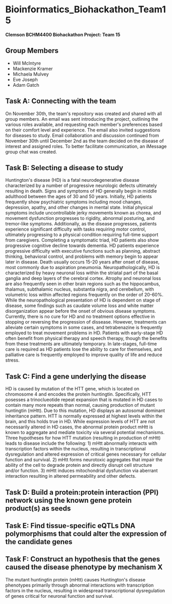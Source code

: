 # Bioinformatics_Biohackathon_Team15
**Clemson BCHM4400 Biohackathon Project: Team 15**

## Group Members
- Will McIntyre
- Mackenzie Kramer
- Michaela Mulvey
- Eve Joseph
- Adam Gatch

## Task A: Connecting with the team
On November 30th, the team's repository was created and shared with all group members. An email was sent introducing the project, outlining the various roles available, and requesting each member's preferences based on their comfort level and experience. The email also invited suggestions for diseases to study. Email collaboration and discussion continued from November 30th until December 2nd as the team decided on the disease of interest and assigned roles. To better facilitate communication, an iMessage group chat was created.

## Task B: Selecting a disease to study
Huntington's disease (HD) is a fatal neurodegenerative disease characterized by a number of progressive neurologic defects ultimately resulting in death. Signs and symptoms of HD generally begin in middle adulthood between the ages of 30 and 50 years. Initially, HD patients frequently show psychiatric symptoms including mood changes, depression, apathy, and other changes in mental state. Initial physical symptoms include uncontrollable jerky movements known as chorea, and movement dysfunction progresses to rigidity, abnormal posturing, and tremor-like symptoms. Additionally, as the disease progresses, patients experience significant difficulty with tasks requiring motor control, ultimately progressing to a physical condition requiring full-time support from caregivers. Completing a symptomatic triad, HD patients also show progressive cognitive decline towards dementia. HD patients experience progressive difficulty with executive functions such as planning, abstract thinking, behavioral control, and problems with memory begin to appear later in disease. Death usually occurs 15-20 years after onset of disease, most commonly due to aspiration pneumonia. Neuropathologically, HD is characterized by heavy neuronal loss within the striatal part of the basal ganglia and deep layers of the cerebral cortex. Atrophy and neuronal loss are also frequently seen in other brain regions such as the hippocambus, thalamus, subthalamic nucleus, substantia nigra, and cerebellum, with volumetric loss within affected regions frequently on the order of 20-60%. While the neuropathological presentation of HD is dependent on stage of disease, some findings such as caudate volume loss and white matter disorganization appear before the onset of obvious disease symptoms. Currently, there is no cure for HD and no treatment options effective in stopping or reversing the progression of dissease. However, treatments can alleviate certain symptoms in some cases, and tetrabenazine is frequently employed to treat movement problems in HD. Patients with early-stage HD often benefit from physical therapy and speech therapy, though the benefits from these treatments are ultimately temporary. In late-stages, full-time care is required as HD patients lose the ability to care for themselves, and palliative care is frequently employed to improve quality of life and reduce stress. 

## Task C: Find a gene underlying the disease
HD is caused by mutation of the HTT gene, which is located on chromosome 4 and encodes the protein huntingtin. Specifically, HTT posesses a trinoclueotide repeat expansion that is mutated in HD cases to contain many more repeats than normal, causing production of mutant huntingtin (mHtt). Due to this mutation, HD displays an autosomal dominant inheritance pattern. HTT is normally expressed at highest levels within the brain, and this holds true in HD. While expression levels of HTT are not necessarily altered in HD cases, the abnormal protein product mHtt is known to aggregate and mediate toxicity via several potential mechanisms. Three hypotheses for how HTT mutation (resulting in production of mHtt) leads to disease include the following: 1) mHtt abnormally interacts with transcription factors within the nucleus, resulting in transcriptional dysregulation and altered expression of critical genes necessary for cellular function and survival. 2) mHtt forms neurotoxic aggregates that impair the ability of the cell to degrade protein and directly disrupt cell structure and/or function. 3) mHtt induces mitochondrial dysfunction via aberrant interaction resulting in altered permeability and other defects.

## Task D: Build a protein:protein interaction (PPI) network using the known gene protein product(s) as seeds

## Task E: Find tissue-specific eQTLs DNA polymorphisms that could alter the expression of the candidate genes

## Task F: Construct an hypothesis that the genes caused the disease phenotype by mechanism X
The mutant huntingtin protein (mHtt) causes Huntington's disease phenotypes primarily through abnormal interactions with transcription factors in the nucleus, resulting in widespread transcriptional dysregulation of genes critical for neuronal function and survival.
